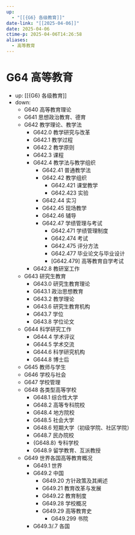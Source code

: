 ```yaml
---
up:
  - "[[{G6} 各级教育]]"
date-link: "[[2025-04-06]]"
date: 2025-04-06
ctime-p: 2025-04-06T14:26:58
aliases:
  - 高等教育
---
```


# G64 高等教育

- up: [[{G6} 各级教育]]
- down:	
	- G640 高等教育理论
	- G641 思想政治教育、德育
	- G642 教学理论、教学法
		- G642.0 教学研究与改革
		- G642.1 教学过程
		- G642.2 教学原则
		- G642.3 课程
		- G642.4 教学法与教学组织
			- G642.41 普通教学法
			- G642.42 教学组织
				- G642.421 课堂教学
				- G642.423 实验
			- G642.44 实习
			- G642.45 现场教学
			- G642.46 辅导
			- G642.47 学绩管理与考试
				- G642.471 学绩管理制度
				- G642.474 考试
				- G642.475 评分方法
				- G642.477 毕业论文与毕业设计
				- [G642.479] 高等教育自学考试
		- G642.8 教研室工作
	- G643 研究生教育
		- G643.0 研究生教育理论
		- G643.1 政治思想教育
		- G643.2 教学理论
		- G643.6 研究生教育机构
		- G643.7 学位
		- G643.8 学位论文
	- G644 科学研究工作
		- G644.4 学术评议
		- G644.5 学术交流
		- G644.6 科学研究机构
		- G644.8 博士后
	- G645 教师与学生
	- G646 学校与社会
	- G647 学校管理
	- G648 各类型高等学校
		- G648.1 综合性大学
		- G648.2 高等专科院校
		- G648.4 地方院校
		- G648.5 社会大学
		- G648.6 短期大学（初级学院、社区学院）
		- G648.7 民办院校
		- {G648.8} 专科学校
		- G648.9 留学教育、互派教授
	- G649 世界各国高等教育概况
		- G649.1 世界
		- G649.2 中国
			- G649.20 方针政策及其阐述
			- G649.21 教育改革与发展
			- G649.22 教育制度
			- G649.28 学校概况
			- G649.29 高等教育史
				- G649.299 书院
		- G649.3/.7 各国
	
